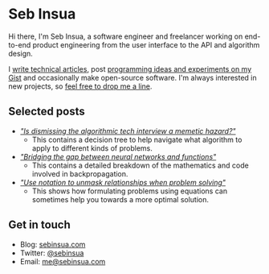 # Seb Insua

Hi there, I'm Seb Insua, a software engineer and freelancer working on end-to-end product engineering from the user interface to the API and algorithm design.

I [write technical articles](https://sebinsua.com), post [programming ideas and experiments on my Gist](https://gist.github.com/sebinsua) and occasionally make open-source software. I'm always interested in new projects, so [feel free to drop me a line](mailto:me@sebinsua.com).

## Selected posts

* [_"Is dismissing the algorithmic tech interview a memetic hazard?"_](https://sebinsua.com/algorithmic-bathwater)
  * This contains a decision tree to help navigate what algorithm to apply to different kinds of problems.
* [_"Bridging the gap between neural networks and functions"_](https://sebinsua.com/bridging-the-gap)
  * This contains a detailed breakdown of the mathematics and code involved in backpropagation.
* [_"Use notation to unmask relationships when problem solving"_](https://sebinsua.com/use-notation-to-unmask-relationships)
  * This shows how formulating problems using equations can sometimes help you towards a more optimal solution.

## Get in touch

* Blog: [sebinsua.com](https://sebinsua.com)
* Twitter: [@sebinsua](https://twitter.com/sebinsua)
* Email: [me@sebinsua.com](mailto:me@sebinsua.com)
